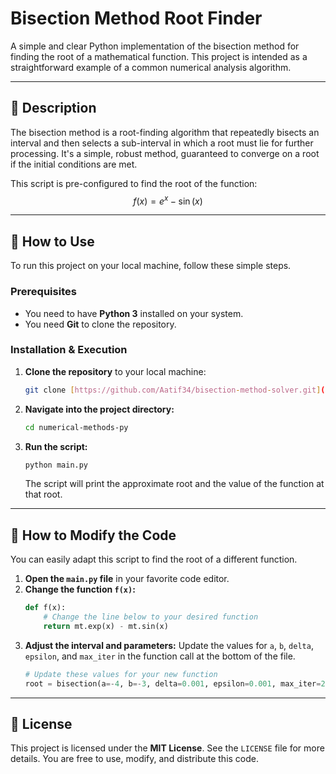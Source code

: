# Bisection Method Root Finder

A simple and clear Python implementation of the bisection method for finding the root of a mathematical function. This project is intended as a straightforward example of a common numerical analysis algorithm.



---

## 📖 Description

The bisection method is a root-finding algorithm that repeatedly bisects an interval and then selects a sub-interval in which a root must lie for further processing. It's a simple, robust method, guaranteed to converge on a root if the initial conditions are met.

This script is pre-configured to find the root of the function:
$$ f(x) = e^x - \sin(x) $$

---

## 🚀 How to Use

To run this project on your local machine, follow these simple steps.

### Prerequisites

* You need to have **Python 3** installed on your system.
* You need **Git** to clone the repository.

### Installation & Execution

1.  **Clone the repository** to your local machine:
    ```bash
    git clone [https://github.com/Aatif34/bisection-method-solver.git](https://github.com/Aatif34/numerical-methods-py.git)
    ```

2.  **Navigate into the project directory:**
    ```bash
    cd numerical-methods-py
    ```

3.  **Run the script:**
    ```bash
    python main.py
    ```
    The script will print the approximate root and the value of the function at that root.

---

## 🔧 How to Modify the Code

You can easily adapt this script to find the root of a different function.

1.  **Open the `main.py` file** in your favorite code editor.
2.  **Change the function `f(x)`:**
    ```python
    def f(x):
        # Change the line below to your desired function
        return mt.exp(x) - mt.sin(x)
    ```
3.  **Adjust the interval and parameters:**
    Update the values for `a`, `b`, `delta`, `epsilon`, and `max_iter` in the function call at the bottom of the file.
    ```python
    # Update these values for your new function
    root = bisection(a=-4, b=-3, delta=0.001, epsilon=0.001, max_iter=20)
    ```

---

## 📄 License

This project is licensed under the **MIT License**. See the `LICENSE` file for more details. You are free to use, modify, and distribute this code.
